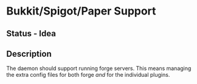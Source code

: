# Bukkit/Spigot/Paper Support

## Status - Idea

## Description

The daemon should support running forge servers. This means managing the extra config files for both forge _and_ for the individual plugins.
